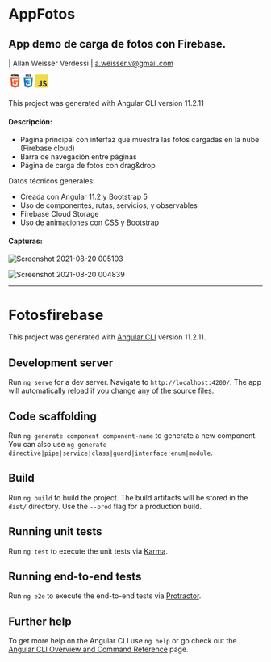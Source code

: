 
# AppFotos
## App demo de carga de fotos con Firebase.
| Allan Weisser Verdessi
| a.weisser.v@gmail.com

<img align="left" alt="HTML5" width="26px" src="https://raw.githubusercontent.com/github/explore/80688e429a7d4ef2fca1e82350fe8e3517d3494d/topics/html/html.png" />
<img align="left" alt="CSS3" width="26px" src="https://raw.githubusercontent.com/github/explore/80688e429a7d4ef2fca1e82350fe8e3517d3494d/topics/css/css.png" />
<img align="left" alt="JavaScript" width="26px" src="https://raw.githubusercontent.com/github/explore/80688e429a7d4ef2fca1e82350fe8e3517d3494d/topics/javascript/javascript.png" />

<br><br>

This project was generated with Angular CLI version 11.2.11

#### Descripción:

  - Página principal con interfaz que muestra las fotos cargadas en la nube (Firebase cloud)
  - Barra de navegación entre páginas
  - Página de carga de fotos con drag&drop

Datos técnicos generales:

  - Creada con Angular 11.2 y Bootstrap 5
  - Uso de componentes, rutas, servicios, y observables
  - Firebase Cloud Storage
  - Uso de animaciones con CSS y Bootstrap
    
  
  #### Capturas:

![Screenshot 2021-08-20 005103](https://user-images.githubusercontent.com/19677373/135017502-1eab2b92-c971-4bec-8ab4-cdac7b3c5dc3.png)

![Screenshot 2021-08-20 004839](https://user-images.githubusercontent.com/19677373/135017520-11f6fe4c-efc8-4ad0-8d73-381dd379fcfb.png)



--------------


# Fotosfirebase

This project was generated with [Angular CLI](https://github.com/angular/angular-cli) version 11.2.11.

## Development server

Run `ng serve` for a dev server. Navigate to `http://localhost:4200/`. The app will automatically reload if you change any of the source files.

## Code scaffolding

Run `ng generate component component-name` to generate a new component. You can also use `ng generate directive|pipe|service|class|guard|interface|enum|module`.

## Build

Run `ng build` to build the project. The build artifacts will be stored in the `dist/` directory. Use the `--prod` flag for a production build.

## Running unit tests

Run `ng test` to execute the unit tests via [Karma](https://karma-runner.github.io).

## Running end-to-end tests

Run `ng e2e` to execute the end-to-end tests via [Protractor](http://www.protractortest.org/).

## Further help

To get more help on the Angular CLI use `ng help` or go check out the [Angular CLI Overview and Command Reference](https://angular.io/cli) page.
